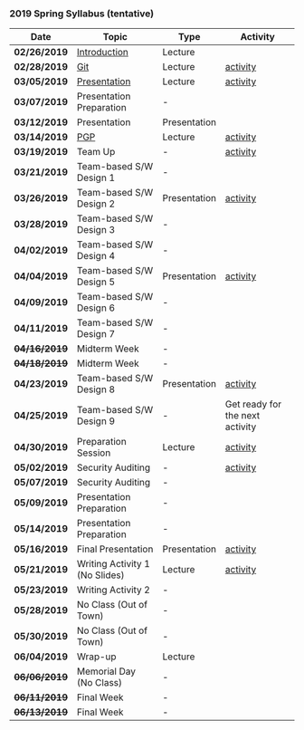 ### 2019 Spring Syllabus (tentative)

| Date               | Topic                                                                                | Type         | Activity                        |
|--------------------|--------------------------------------------------------------------------------------|--------------|---------------------------------|
| **02/26/2019**     | [Introduction](https://softsec.kaist.ac.kr/depot/sangkilc/is521/01-Intro.pdf)        | Lecture      |                                 |
| **02/28/2019**     | [Git](https://softsec.kaist.ac.kr/depot/sangkilc/is521/02-GIT.pdf)                   | Lecture      | [activity](Activities/0228.md)  |
| **03/05/2019**     | [Presentation](https://softsec.kaist.ac.kr/depot/sangkilc/is521/03-Presentation.pdf) | Lecture      | [activity](Activities/0305.md)  |
| **03/07/2019**     | Presentation Preparation                                                             | -            |                                 |
| **03/12/2019**     | Presentation                                                                         | Presentation |                                 |
| **03/14/2019**     | [PGP](https://softsec.kaist.ac.kr/depot/sangkilc/is521/04-PGP.pdf)                   | Lecture      | [activity](Activities/0314.md)  |
| **03/19/2019**     | Team Up                                                                              | -            | [activity](Activities/0319.md)  |
| **03/21/2019**     | Team-based S/W Design 1                                                              | -            |                                 |
| **03/26/2019**     | Team-based S/W Design 2                                                              | Presentation | [activity](Activities/0326.md)  |
| **03/28/2019**     | Team-based S/W Design 3                                                              | -            |                                 |
| **04/02/2019**     | Team-based S/W Design 4                                                              | -            |                                 |
| **04/04/2019**     | Team-based S/W Design 5                                                              | Presentation | [activity](Activities/0404.md)  |
| **04/09/2019**     | Team-based S/W Design 6                                                              | -            |                                 |
| **04/11/2019**     | Team-based S/W Design 7                                                              | -            |                                 |
| ~~**04/16/2019**~~ | Midterm Week                                                                         | -            |                                 |
| ~~**04/18/2019**~~ | Midterm Week                                                                         | -            |                                 |
| **04/23/2019**     | Team-based S/W Design 8                                                              | Presentation | [activity](Activities/0423.md)  |
| **04/25/2019**     | Team-based S/W Design 9                                                              | -            | Get ready for the next activity |
| **04/30/2019**     | Preparation Session                                                                  | Lecture      | [activity](Activities/0430.md)  |
| **05/02/2019**     | Security Auditing                                                                    | -            | [activity](Activities/0502.md)  |
| **05/07/2019**     | Security Auditing                                                                    | -            |                                 |
| **05/09/2019**     | Presentation Preparation                                                             | -            |                                 |
| **05/14/2019**     | Presentation Preparation                                                             | -            |                                 |
| **05/16/2019**     | Final Presentation                                                                   | Presentation | [activity](Activities/0516.md)  |
| **05/21/2019**     | Writing Activity 1 (No Slides)                                                       | Lecture      | [activity](Activities/0521.md)  |
| **05/23/2019**     | Writing Activity 2                                                                   | -            |                                 |
| **05/28/2019**     | No Class (Out of Town)                                                               | -            |                                 |
| **05/30/2019**     | No Class (Out of Town)                                                               | -            |                                 |
| **06/04/2019**     | Wrap-up                                                                              | Lecture      |                                 |
| ~~**06/06/2019**~~ | Memorial Day (No Class)                                                              | -            |                                 |
| ~~**06/11/2019**~~ | Final Week                                                                           | -            |                                 |
| ~~**06/13/2019**~~ | Final Week                                                                           | -            |                                 |
